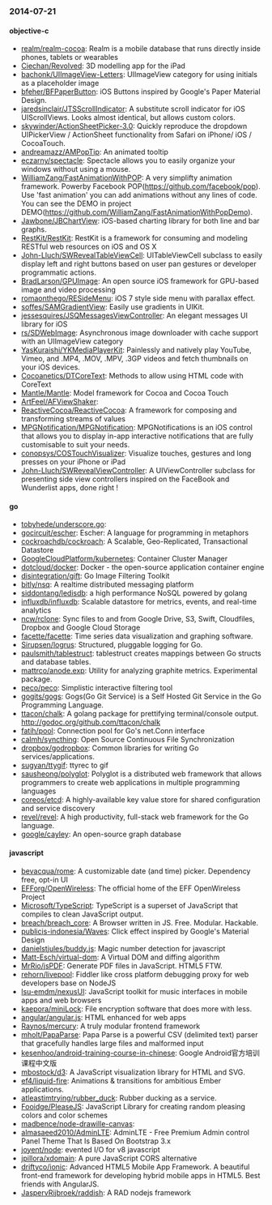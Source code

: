 ### 2014-07-21

#### objective-c
* [realm/realm-cocoa](https://github.com/realm/realm-cocoa): Realm is a mobile database that runs directly inside phones, tablets or wearables
* [Ciechan/Revolved](https://github.com/Ciechan/Revolved): 3D modelling app for the iPad
* [bachonk/UIImageView-Letters](https://github.com/bachonk/UIImageView-Letters): UIImageView category for using initials as a placeholder image
* [bfeher/BFPaperButton](https://github.com/bfeher/BFPaperButton): iOS Buttons inspired by Google's Paper Material Design.
* [jaredsinclair/JTSScrollIndicator](https://github.com/jaredsinclair/JTSScrollIndicator): A substitute scroll indicator for iOS UIScrollViews. Looks almost identical, but allows custom colors.
* [skywinder/ActionSheetPicker-3.0](https://github.com/skywinder/ActionSheetPicker-3.0): Quickly reproduce the dropdown UIPickerView / ActionSheet functionality from Safari on iPhone/ iOS / CocoaTouch.
* [andreamazz/AMPopTip](https://github.com/andreamazz/AMPopTip): An animated tooltip
* [eczarny/spectacle](https://github.com/eczarny/spectacle): Spectacle allows you to easily organize your windows without using a mouse.
* [WilliamZang/FastAnimationWithPOP](https://github.com/WilliamZang/FastAnimationWithPOP): A very simplifty animation framework. Powerby Facebook POP(https://github.com/facebook/pop). Use 'fast animation' you can add animations without any lines of code.  You can see the DEMO in project DEMO(https://github.com/WilliamZang/FastAnimationWithPopDemo).
* [Jawbone/JBChartView](https://github.com/Jawbone/JBChartView): iOS-based charting library for both line and bar graphs.
* [RestKit/RestKit](https://github.com/RestKit/RestKit): RestKit is a framework for consuming and modeling RESTful web resources on iOS and OS X
* [John-Lluch/SWRevealTableViewCell](https://github.com/John-Lluch/SWRevealTableViewCell): UITableViewCell subclass to easily display left and right buttons based on user pan gestures or developer programmatic actions.
* [BradLarson/GPUImage](https://github.com/BradLarson/GPUImage): An open source iOS framework for GPU-based image and video processing
* [romaonthego/RESideMenu](https://github.com/romaonthego/RESideMenu): iOS 7 style side menu with parallax effect.
* [soffes/SAMGradientView](https://github.com/soffes/SAMGradientView): Easily use gradients in UIKit.
* [jessesquires/JSQMessagesViewController](https://github.com/jessesquires/JSQMessagesViewController): An elegant messages UI library for iOS
* [rs/SDWebImage](https://github.com/rs/SDWebImage): Asynchronous image downloader with cache support with an UIImageView category
* [YasKuraishi/YKMediaPlayerKit](https://github.com/YasKuraishi/YKMediaPlayerKit): Painlessly and natively play YouTube, Vimeo, and .MP4, .MOV, .MPV, .3GP videos and fetch thumbnails on your iOS devices.
* [Cocoanetics/DTCoreText](https://github.com/Cocoanetics/DTCoreText): Methods to allow using HTML code with CoreText
* [Mantle/Mantle](https://github.com/Mantle/Mantle): Model framework for Cocoa and Cocoa Touch
* [ArtFeel/AFViewShaker](https://github.com/ArtFeel/AFViewShaker): 
* [ReactiveCocoa/ReactiveCocoa](https://github.com/ReactiveCocoa/ReactiveCocoa): A framework for composing and transforming streams of values
* [MPGNotification/MPGNotification](https://github.com/MPGNotification/MPGNotification): MPGNotifications is an iOS control that allows you to display in-app interactive notifications that are fully customisable to suit your needs.
* [conopsys/COSTouchVisualizer](https://github.com/conopsys/COSTouchVisualizer): Visualize touches, gestures and long presses on your iPhone or iPad
* [John-Lluch/SWRevealViewController](https://github.com/John-Lluch/SWRevealViewController): A UIViewController subclass for presenting side view controllers inspired on the FaceBook and Wunderlist apps, done right !

#### go
* [tobyhede/underscore.go](https://github.com/tobyhede/underscore.go): 
* [gocircuit/escher](https://github.com/gocircuit/escher): Escher: A language for programming in metaphors
* [cockroachdb/cockroach](https://github.com/cockroachdb/cockroach): A Scalable, Geo-Replicated, Transactional Datastore
* [GoogleCloudPlatform/kubernetes](https://github.com/GoogleCloudPlatform/kubernetes): Container Cluster Manager
* [dotcloud/docker](https://github.com/dotcloud/docker): Docker - the open-source application container engine
* [disintegration/gift](https://github.com/disintegration/gift): Go Image Filtering Toolkit
* [bitly/nsq](https://github.com/bitly/nsq): A realtime distributed messaging platform
* [siddontang/ledisdb](https://github.com/siddontang/ledisdb): a high performance NoSQL powered by  golang
* [influxdb/influxdb](https://github.com/influxdb/influxdb): Scalable datastore for metrics, events, and real-time analytics
* [ncw/rclone](https://github.com/ncw/rclone): Sync files to and from Google Drive, S3, Swift, Cloudfiles, Dropbox and Google Cloud Storage
* [facette/facette](https://github.com/facette/facette): Time series data visualization and graphing software.
* [Sirupsen/logrus](https://github.com/Sirupsen/logrus): Structured, pluggable logging for Go.
* [paulsmith/tablestruct](https://github.com/paulsmith/tablestruct): tablestruct creates mappings between Go structs and database tables.
* [mattrco/anode.exp](https://github.com/mattrco/anode.exp): Utility for analyzing graphite metrics. Experimental package.
* [peco/peco](https://github.com/peco/peco): Simplistic interactive filtering tool
* [gogits/gogs](https://github.com/gogits/gogs): Gogs(Go Git Service) is a Self Hosted Git Service in the Go Programming Language.
* [ttacon/chalk](https://github.com/ttacon/chalk): A golang package for prettifying terminal/console output. http://godoc.org/github.com/ttacon/chalk
* [fatih/pool](https://github.com/fatih/pool): Connection pool for Go's net.Conn interface
* [calmh/syncthing](https://github.com/calmh/syncthing): Open Source Continuous File Synchronization
* [dropbox/godropbox](https://github.com/dropbox/godropbox): Common libraries for writing Go services/applications.
* [sugyan/ttygif](https://github.com/sugyan/ttygif): ttyrec to gif
* [sausheong/polyglot](https://github.com/sausheong/polyglot): Polyglot is a distributed web framework that allows programmers to create web applications in multiple programming languages
* [coreos/etcd](https://github.com/coreos/etcd): A highly-available key value store for shared configuration and service discovery
* [revel/revel](https://github.com/revel/revel): A high productivity, full-stack web framework for the Go language.
* [google/cayley](https://github.com/google/cayley): An open-source graph database

#### javascript
* [bevacqua/rome](https://github.com/bevacqua/rome): A customizable date (and time) picker. Dependency free, opt-in UI
* [EFForg/OpenWireless](https://github.com/EFForg/OpenWireless): The official home of the EFF OpenWireless Project
* [Microsoft/TypeScript](https://github.com/Microsoft/TypeScript): TypeScript is a superset of JavaScript that compiles to clean JavaScript output.
* [breach/breach_core](https://github.com/breach/breach_core): A Browser written in JS. Free. Modular. Hackable.
* [publicis-indonesia/Waves](https://github.com/publicis-indonesia/Waves): Click effect inspired by Google's Material Design
* [danielstjules/buddy.js](https://github.com/danielstjules/buddy.js): Magic number detection for javascript
* [Matt-Esch/virtual-dom](https://github.com/Matt-Esch/virtual-dom): A Virtual DOM and diffing algorithm
* [MrRio/jsPDF](https://github.com/MrRio/jsPDF): Generate PDF files in JavaScript. HTML5 FTW.
* [rehorn/livepool](https://github.com/rehorn/livepool): Fiddler like cross platform debugging proxy for web developers base on NodeJS
* [lsu-emdm/nexusUI](https://github.com/lsu-emdm/nexusUI): JavaScript toolkit for music interfaces in mobile apps and web browsers
* [kaepora/miniLock](https://github.com/kaepora/miniLock): File encryption software that does more with less.
* [angular/angular.js](https://github.com/angular/angular.js): HTML enhanced for web apps
* [Raynos/mercury](https://github.com/Raynos/mercury): A truly modular frontend framework
* [mholt/PapaParse](https://github.com/mholt/PapaParse): Papa Parse is a powerful CSV (delimited text) parser that gracefully handles large files and malformed input
* [kesenhoo/android-training-course-in-chinese](https://github.com/kesenhoo/android-training-course-in-chinese): Google Android官方培训课程中文版
* [mbostock/d3](https://github.com/mbostock/d3): A JavaScript visualization library for HTML and SVG.
* [ef4/liquid-fire](https://github.com/ef4/liquid-fire): Animations & transitions for ambitious Ember applications.
* [atleastimtrying/rubber_duck](https://github.com/atleastimtrying/rubber_duck): Rubber ducking as a service.
* [Fooidge/PleaseJS](https://github.com/Fooidge/PleaseJS): JavaScript Library for creating random pleasing colors and color schemes
* [madbence/node-drawille-canvas](https://github.com/madbence/node-drawille-canvas): 
* [almasaeed2010/AdminLTE](https://github.com/almasaeed2010/AdminLTE): AdminLTE - Free Premium Admin control Panel Theme That Is Based On Bootstrap 3.x
* [joyent/node](https://github.com/joyent/node): evented I/O for v8 javascript
* [jpillora/xdomain](https://github.com/jpillora/xdomain): A pure JavaScript CORS alternative
* [driftyco/ionic](https://github.com/driftyco/ionic): Advanced HTML5 Mobile App Framework. A beautiful front-end framework for developing hybrid mobile apps in HTML5. Best friends with AngularJS.
* [JaspervRijbroek/raddish](https://github.com/JaspervRijbroek/raddish): A RAD nodejs framework

